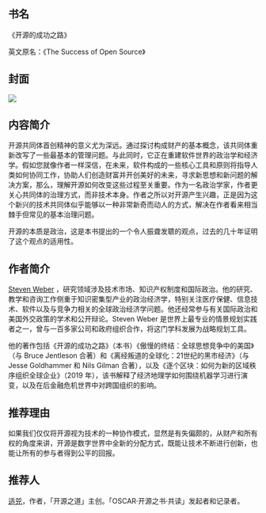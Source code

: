 ##  书名

《开源的成功之路》

英文原名：《The Success of Open Source》

## 封面

![](./face-image/the-success-of-open-source.jpg)

## 内容简介

开源共同体首创精神的意义尤为深远。通过探讨构成财产的基本概念，该共同体重新改写了一些最基本的管理问题。与此同时，它正在重建软件世界的政治学和经济学。假如您就像作者一样深信，在未来，软件构成的一些核心工具和原则将指导人类如何协同工作，协助人们创造财富并开创美好的未来，寻求新思想和新问题的解决方案，那么，理解开源如何改变这些过程至关重要。作为一名政治学家，作者更关心共同体的治理方式，而非技术本身。作者之所以对开源产生兴趣，正是因为这个新兴的技术共同体似乎能够以一种非常新奇而动人的方式，解决在作者看来相当棘手但常见的基本治理问题。

开源的本质是政治，这是本书提出的一个令人振聋发聩的观点，过去的几十年证明了这个观点的适用性。

## 作者简介

[Steven Weber](https://www.ischool.berkeley.edu/people/steven-weber) ，研究领域涉及技术市场、知识产权制度和国际政治。他的研究、教学和咨询工作侧重于知识密集型产业的政治经济学，特别关注医疗保健、信息技术、软件以及与竞争力相关的全球政治经济学问题。他还经常参与有关国际政治和美国外交政策的学术和公开辩论。Steven Weber 是世界上最专业的情景规划实践者之一，曾与一百多家公司和政府组织合作，将这门学科发展为战略规划工具。

他的著作包括《开源的成功之路》（本书）《傲慢的终结：全球思想竞争中的美国》（与 Bruce Jentleson 合著）和《离经叛道的全球化：21世纪的黑市经济》（与 Jesse Goldhammer 和 Nils Gilman 合著），以及《逐个区块：如何为新的区域秩序组织全球企业》（2019 年），该书解释了经济地理学如何围绕机器学习进行演变，以及在后金融危机世界中对跨国组织的影响。

## 推荐理由

如果我们仅仅将开源视为技术的一种协作模式，显然是有失偏颇的，从财产和所有权的角度来讲，开源是数字世界中全新的分配方式，既能让技术不断进行创新，也能让所有的参与者得到公平的回报。


## 推荐人

[适兕](https://opensourceway.community/all_about_kuosi)，作者，「开源之道」主创。「OSCAR·开源之书·共读」发起者和记录者。